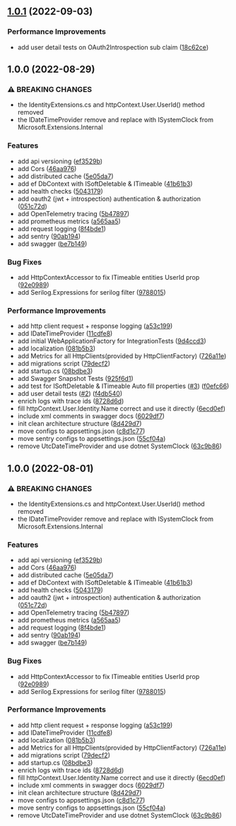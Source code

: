 ## [1.0.1](https://github.com/Azaferany/dotnet-quickstart-template/compare/v1.0.0...v1.0.1) (2022-09-03)


### Performance Improvements

* add user detail tests on OAuth2Introspection sub claim ([18c62ce](https://github.com/Azaferany/dotnet-quickstart-template/commit/18c62cebb5d27cc16c9338119f45777060f36c60))

## 1.0.0 (2022-08-29)


### ⚠ BREAKING CHANGES

* the IdentityExtensions.cs and httpContext.User.UserId() method removed
* the IDateTimeProvider remove and replace with ISystemClock from Microsoft.Extensions.Internal

### Features

* add api versioning ([ef3529b](https://github.com/Azaferany/dotnet-quickstart-template/commit/ef3529b016681b50b7e1493c30eb2e1d864b206c))
* add Cors ([46aa976](https://github.com/Azaferany/dotnet-quickstart-template/commit/46aa976f2341acc99225785627bc1c60edb2a127))
* add distributed cache ([5e05da7](https://github.com/Azaferany/dotnet-quickstart-template/commit/5e05da771bb4f42ce4fa85ad4affe0f264e0d22c))
* add ef DbContext with ISoftDeletable & ITimeable ([41b61b3](https://github.com/Azaferany/dotnet-quickstart-template/commit/41b61b3b1beef0a2e9b5db5e8d6a7a40cd91c20d))
* add health checks ([5043179](https://github.com/Azaferany/dotnet-quickstart-template/commit/5043179e7f56347e87af69b9ea0856dca0ee5e57))
* add oauth2 (jwt + introspection) authentication & authorization ([051c72d](https://github.com/Azaferany/dotnet-quickstart-template/commit/051c72d40a26b909cd7fd2a0f6338cd7f99798ae))
* add OpenTelemetry tracing ([5b47897](https://github.com/Azaferany/dotnet-quickstart-template/commit/5b4789721cd50b7e7ab7fce7286dc98394287ee6))
* add prometheus metrics ([a565aa5](https://github.com/Azaferany/dotnet-quickstart-template/commit/a565aa5a14d1ad86219cb7ae45655d2e9120a006))
* add request logging ([8f4bde1](https://github.com/Azaferany/dotnet-quickstart-template/commit/8f4bde13e9f740de63d92003dde18e27a7fbd097))
* add sentry ([90ab194](https://github.com/Azaferany/dotnet-quickstart-template/commit/90ab194c9b67442f99d34b622c4baca621360aad))
* add swagger ([be7b149](https://github.com/Azaferany/dotnet-quickstart-template/commit/be7b1492341244a4b8811b0555fc548ad26b2919))


### Bug Fixes

* add HttpContextAccessor to fix ITimeable entities UserId prop ([92e0989](https://github.com/Azaferany/dotnet-quickstart-template/commit/92e098996e4f27bcb6cd6baeff71ec5b7acce8ca))
* add Serilog.Expressions for serilog filter ([9788015](https://github.com/Azaferany/dotnet-quickstart-template/commit/9788015ae059f9d9aa48b43a34316405f296eb8c))


### Performance Improvements

* add http client request + response logging ([a53c199](https://github.com/Azaferany/dotnet-quickstart-template/commit/a53c199a5751fda035dfd60272f9fef0581ab82d))
* add IDateTimeProvider ([11cdfe8](https://github.com/Azaferany/dotnet-quickstart-template/commit/11cdfe8ded69ca1e135397b421964737416c2ae4))
* add initial WebApplicationFactory for IntegrationTests ([9d4ccd3](https://github.com/Azaferany/dotnet-quickstart-template/commit/9d4ccd35e7dcf7f458734f3aa9dd889f23633b65))
* add localization ([081b5b3](https://github.com/Azaferany/dotnet-quickstart-template/commit/081b5b3e4409bacbc09bda42b7e05a6081f920bd))
* add Metrics for all HttpClients(provided by HttpClientFactory) ([726a11e](https://github.com/Azaferany/dotnet-quickstart-template/commit/726a11e9d6e5b423e219dc4fae5578614bc9f317))
* add migrations script ([79decf2](https://github.com/Azaferany/dotnet-quickstart-template/commit/79decf2afe31466945978cd6c053909e73a9b389))
* add startup.cs ([08bdbe3](https://github.com/Azaferany/dotnet-quickstart-template/commit/08bdbe36569aad6ce07208e7620072a7ca26ac61))
* add Swagger Snapshot Tests ([925f6d1](https://github.com/Azaferany/dotnet-quickstart-template/commit/925f6d1a656807510db623b4cacd729eb080dcd5))
* add test for ISoftDeletable & ITimeable Auto fill properties ([#3](https://github.com/Azaferany/dotnet-quickstart-template/issues/3)) ([f0efc66](https://github.com/Azaferany/dotnet-quickstart-template/commit/f0efc660b2ec5588b2b1a8b468535fb20ad92870))
* add user detail tests ([#2](https://github.com/Azaferany/dotnet-quickstart-template/issues/2)) ([f4db540](https://github.com/Azaferany/dotnet-quickstart-template/commit/f4db540eca6b970616b4bd159f0e75aa8f823caf))
* enrich logs with trace ids ([8728d6d](https://github.com/Azaferany/dotnet-quickstart-template/commit/8728d6da8657586db6fb506dcd907e7cb76b2720))
* fill httpContext.User.Identity.Name correct and use it directly ([6ecd0ef](https://github.com/Azaferany/dotnet-quickstart-template/commit/6ecd0ef274ca7cdf995004f92013ff1b88a50831))
* include xml comments in swagger docs ([6029df7](https://github.com/Azaferany/dotnet-quickstart-template/commit/6029df73d32dda55303ec1e9288a533b97b1ffee))
* init clean architecture structure ([8d429d7](https://github.com/Azaferany/dotnet-quickstart-template/commit/8d429d7e5b04a16fc8bae70733469e43c7fdc1ef))
* move configs to appsettings.json ([c8d1c77](https://github.com/Azaferany/dotnet-quickstart-template/commit/c8d1c77962a157587a53325fe82352bd22dbf4ca))
* move sentry configs to appsettings.json ([55cf04a](https://github.com/Azaferany/dotnet-quickstart-template/commit/55cf04a2fd034e4d0803e446ee9bb9aa7efb5e96))
* remove UtcDateTimeProvider and use dotnet SystemClock ([63c9b86](https://github.com/Azaferany/dotnet-quickstart-template/commit/63c9b869bc4a73ed2bfaef0b062c9fd07c161940))

## 1.0.0 (2022-08-01)


### ⚠ BREAKING CHANGES

* the IdentityExtensions.cs and httpContext.User.UserId() method removed
* the IDateTimeProvider remove and replace with ISystemClock from Microsoft.Extensions.Internal

### Features

* add api versioning ([ef3529b](https://github.com/Azaferany/dotnet-quickstart-template/commit/ef3529b016681b50b7e1493c30eb2e1d864b206c))
* add Cors ([46aa976](https://github.com/Azaferany/dotnet-quickstart-template/commit/46aa976f2341acc99225785627bc1c60edb2a127))
* add distributed cache ([5e05da7](https://github.com/Azaferany/dotnet-quickstart-template/commit/5e05da771bb4f42ce4fa85ad4affe0f264e0d22c))
* add ef DbContext with ISoftDeletable & ITimeable ([41b61b3](https://github.com/Azaferany/dotnet-quickstart-template/commit/41b61b3b1beef0a2e9b5db5e8d6a7a40cd91c20d))
* add health checks ([5043179](https://github.com/Azaferany/dotnet-quickstart-template/commit/5043179e7f56347e87af69b9ea0856dca0ee5e57))
* add oauth2 (jwt + introspection) authentication & authorization ([051c72d](https://github.com/Azaferany/dotnet-quickstart-template/commit/051c72d40a26b909cd7fd2a0f6338cd7f99798ae))
* add OpenTelemetry tracing ([5b47897](https://github.com/Azaferany/dotnet-quickstart-template/commit/5b4789721cd50b7e7ab7fce7286dc98394287ee6))
* add prometheus metrics ([a565aa5](https://github.com/Azaferany/dotnet-quickstart-template/commit/a565aa5a14d1ad86219cb7ae45655d2e9120a006))
* add request logging ([8f4bde1](https://github.com/Azaferany/dotnet-quickstart-template/commit/8f4bde13e9f740de63d92003dde18e27a7fbd097))
* add sentry ([90ab194](https://github.com/Azaferany/dotnet-quickstart-template/commit/90ab194c9b67442f99d34b622c4baca621360aad))
* add swagger ([be7b149](https://github.com/Azaferany/dotnet-quickstart-template/commit/be7b1492341244a4b8811b0555fc548ad26b2919))


### Bug Fixes

* add HttpContextAccessor to fix ITimeable entities UserId prop ([92e0989](https://github.com/Azaferany/dotnet-quickstart-template/commit/92e098996e4f27bcb6cd6baeff71ec5b7acce8ca))
* add Serilog.Expressions for serilog filter ([9788015](https://github.com/Azaferany/dotnet-quickstart-template/commit/9788015ae059f9d9aa48b43a34316405f296eb8c))


### Performance Improvements

* add http client request + response logging ([a53c199](https://github.com/Azaferany/dotnet-quickstart-template/commit/a53c199a5751fda035dfd60272f9fef0581ab82d))
* add IDateTimeProvider ([11cdfe8](https://github.com/Azaferany/dotnet-quickstart-template/commit/11cdfe8ded69ca1e135397b421964737416c2ae4))
* add localization ([081b5b3](https://github.com/Azaferany/dotnet-quickstart-template/commit/081b5b3e4409bacbc09bda42b7e05a6081f920bd))
* add Metrics for all HttpClients(provided by HttpClientFactory) ([726a11e](https://github.com/Azaferany/dotnet-quickstart-template/commit/726a11e9d6e5b423e219dc4fae5578614bc9f317))
* add migrations script ([79decf2](https://github.com/Azaferany/dotnet-quickstart-template/commit/79decf2afe31466945978cd6c053909e73a9b389))
* add startup.cs ([08bdbe3](https://github.com/Azaferany/dotnet-quickstart-template/commit/08bdbe36569aad6ce07208e7620072a7ca26ac61))
* enrich logs with trace ids ([8728d6d](https://github.com/Azaferany/dotnet-quickstart-template/commit/8728d6da8657586db6fb506dcd907e7cb76b2720))
* fill httpContext.User.Identity.Name correct and use it directly ([6ecd0ef](https://github.com/Azaferany/dotnet-quickstart-template/commit/6ecd0ef274ca7cdf995004f92013ff1b88a50831))
* include xml comments in swagger docs ([6029df7](https://github.com/Azaferany/dotnet-quickstart-template/commit/6029df73d32dda55303ec1e9288a533b97b1ffee))
* init clean architecture structure ([8d429d7](https://github.com/Azaferany/dotnet-quickstart-template/commit/8d429d7e5b04a16fc8bae70733469e43c7fdc1ef))
* move configs to appsettings.json ([c8d1c77](https://github.com/Azaferany/dotnet-quickstart-template/commit/c8d1c77962a157587a53325fe82352bd22dbf4ca))
* move sentry configs to appsettings.json ([55cf04a](https://github.com/Azaferany/dotnet-quickstart-template/commit/55cf04a2fd034e4d0803e446ee9bb9aa7efb5e96))
* remove UtcDateTimeProvider and use dotnet SystemClock ([63c9b86](https://github.com/Azaferany/dotnet-quickstart-template/commit/63c9b869bc4a73ed2bfaef0b062c9fd07c161940))
